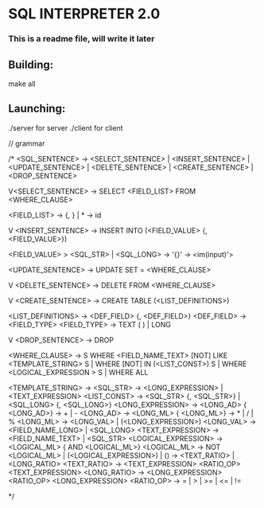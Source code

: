 #  SQL INTERPRETER 2.0

### This is a readme file, will write it later

## Building:

make all

## Launching:

./server for server
./client for client


// grammar

/*
<SQL_SENTENCE> -> <SELECT_SENTENCE> | <INSERT_SENTENCE> | <UPDATE_SENTENCE> | <DELETE_SENTENCE> | <CREATE_SENTENCE> | <DROP_SENTENCE>

V<SELECT_SENTENCE> -> SELECT <FIELD_LIST> FROM <NAME> <WHERE_CLAUSE>

<FIELD_LIST> -> <NAME> {, <NAME>} | *
<NAME> -> id

V <INSERT_SENTENCE> -> INSERT INTO <NAME> (<FIELD_VALUE> {, <FIELD_VALUE>})

<FIELD_VALUE> > <SQL_STR> | <SQL_LONG>
<SQLstring> -> '<SQLCHAR>{<SQLCHAR>}'
<SQLchar> -> <im(input)\'>

<UPDATE_SENTENCE> -> UPDATE <NAME> SET <NAME> = <EXPRESSION> <WHERE_CLAUSE>


V <DELETE_SENTENCE> -> DELETE FROM <NAME>  <WHERE_CLAUSE>


V <CREATE_SENTENCE> -> CREATE TABLE <NAME> (<LIST_DEFINITIONS>)

<LIST_DEFINITIONS> -> <DEF_FIELD> {, <DEF_FIELD>}
<DEF_FIELD> -> <NAME> <FIELD_TYPE>
<FIELD_TYPE> -> TEXT (  <UNSIGNED>  ) | LONG

V <DROP_SENTENCE> -> DROP <TABLE NAME>


<WHERE_CLAUSE> -> 
S      WHERE <FIELD_NAME_TEXT> [NOT] LIKE <TEMPLATE_STRING> 
S    | WHERE <EXPRESSION> [NOT] IN (<LIST_CONST>)
S    | WHERE <LOGICAL_EXPRESSION >
S    | WHERE ALL 
    
<TEMPLATE_STRING> -> <SQL_STR>
<EXPRESSION> -> <LONG_EXPRESSION> | <TEXT_EXPRESSION>
<LIST_CONST> -> <SQL_STR> {, <SQL_STR>} | <SQL_LONG> {, <SQL_LONG>}
<LONG_EXPRESSION> -> <LONG_AD> {<AD> <LONG_AD>}
<AD> -> + | -
<LONG_AD> -> <LONG_ML> { <ML> <LONG_ML>}
<ML> -> * | / | %
<LONG_ML> -> <LONG_VAL> | (<LONG_EXPRESSION>)
<LONG_VAL> -> <FIELD_NAME_LONG> | <SQL_LONG>
<TEXT_EXPRESSION> -> <FIELD_NAME_TEXT> | <SQL_STR>
<LOGICAL_EXPRESSION> -> <LOGICAL_ML> { AND <LOGICAL_ML>}
<LOGICAL_ML> -> NOT <LOGICAL_ML> | (<LOGICAL_EXPRESSION>) | (<RATIO>)
<RATIO> -> <TEXT_RATIO> | <LONG_RATIO>
<TEXT_RATIO> -> <TEXT_EXPRESSION> <RATIO_OP> <TEXT_EXPRESSION>
<LONG_RATIO> -> <LONG_EXPRESSION> <RATIO_OP> <LONG_EXPRESSION>
<RATIO_OP> -> = | > | >= | <= | !=

*/

